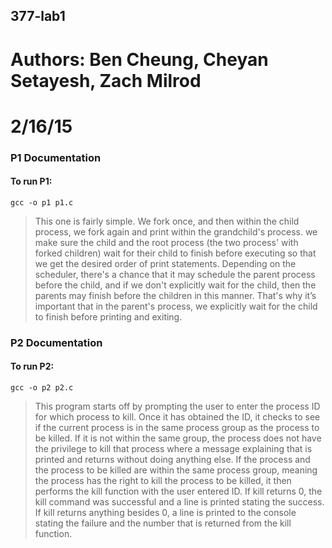 ## 377-lab1
# Authors: Ben Cheung, Cheyan Setayesh, Zach Milrod
# 2/16/15




### P1 Documentation

#### To run P1:
 ` gcc -o p1 p1.c `


>This one is fairly simple. We fork once, and then within the child process, we fork again and print within the grandchild's process. we make sure the child and the root process (the two process' with forked children) wait for their child to finish before executing so that we get the desired order of print statements. Depending on the scheduler, there's a chance that it may schedule the parent process before the child, and if we don't explicitly wait for the child, then the parents may finish before the children in this manner. That's why it’s important that in the parent's process, we explicitly wait for the child to finish before printing and exiting.


### P2 Documentation

#### To run P2:
 ` gcc -o p2 p2.c `

>This program starts off by prompting the user to enter the process ID for which process to kill. Once it has obtained the ID, it checks to see if the current process is in the same process group as the process to be killed. If it is not within the same group, the process does not have the privilege to kill that process where a message explaining that is printed and returns without doing anything else.
>If the process and the process to be killed are within the same process group, meaning the process has the right to kill the process to be killed, it then performs the kill function with the user entered ID. If kill returns 0, the kill command was successful and a line is printed stating the success. If kill returns anything besides 0, a line is printed to the console stating the failure and the number that is returned from the kill function.
